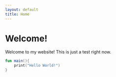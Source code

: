 ```yaml
---
layout: default
title: Home
---
```

# Welcome!

Welcome to my website! This is just a test right now. 

```kotlin
fun main(){
    print("Hello World!")
}
```
